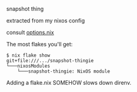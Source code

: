 snapshot thing

extracted from my nixos config

consult [options.nix](src/options.nix)

The most flakes you'll get:

```console
$ nix flake show
git+file:///.../snapshot-thingie
└───nixosModules
    └───snapshot-thingie: NixOS module
```

Adding a flake.nix SOMEHOW slows down direnv.
